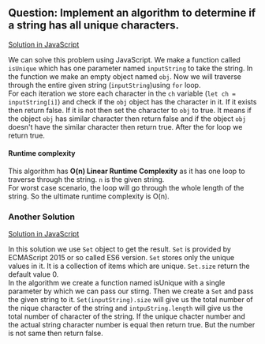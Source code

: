 ## Question: Implement an algorithm to determine if a string has all unique characters. 
[Solution in JavaScript](https://github.com/zubayerhimel/coding-Interview/blob/array_and_string/Array%20and%20Strings/Array/IsUnique/IsUnique.js)

We can solve this problem using JavaScript. We make a function called `isUnique` which has one parameter named `inputString` to take the string. In the function we make an empty object named `obj`. Now we will traverse through the entire given string (`inputString`)using `for` loop. <br/> 
For each iteration we store each character in the `ch` variable (`let ch = inputString[i]`) and check if the `obj` object has the character in it. If it exists then return false. If it is not then set the character to `obj` to true. It means if the object `obj` has similar character then return false and if the object `obj` doesn't have the similar character then return true. After the for loop we return true. 

#### Runtime complexity
This algorithm has **O(n) Linear Runtime Complexity** as it has one loop to traverse through the string. `n` is the given string. <br/> For worst case scenario, the loop will go through the whole length of the string. So the ultimate runtime complexity is O(n).

### Another Solution 

[Solution in JavaScript](https://https://github.com/zubayerhimel/coding-Interview/blob/array_and_string/Array%20and%20Strings/Array/IsUnique/IsUnique2.js)

In this solution we use `Set` object to get the result. `Set` is provided by ECMAScript 2015 or so called ES6 version. `Set` stores only the unique values in it. It is a collection of items which are unique. `Set.size` return the default value 0.
<br/>In the algorithm we create a function named isUnique with a single parameter by which we can pass our stirng. Then we create a `Set` and pass the given string to it. `Set(inputString).size` will give us the total number of the nique character of the string and `intpuString.length` will give us the total number of character of the string. If the unique chacter number and the actual string character number is equal then return true. But the number is not same then return false. 